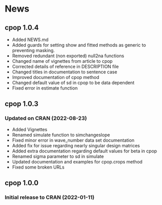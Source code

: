 #  **News**

## cpop 1.0.4

- Added NEWS.md
- Added guards for setting show and fitted methods as generic to preventing masking.
- Removed redundant (non exported) null2na functions
- Changed name of vignettes from article to cpop
- Corrected details of reference in DESCRIPTION file
- Changed titles in documentation to sentence case
- Improved documentation of cpop method
- Changed default value of sd in cpop to be data dependent
- Fixed error in estimate function

##  cpop 1.0.3 

### Updated on CRAN (2022-08-23)

- Added Vignettes
- Renamed simulate function to simchangeslope
- Fixed minor error in wave_number data set documentation
- Added fix for issue regarding nearly singular design matrices
- Added extra documentation regarding default values for beta in cpop
- Renamed sigma parameter to sd in simulate 
- Updated documentation and examples for cpop.crops method
- Fixed some broken URLs


##  cpop 1.0.0 

### Initial release to CRAN  (2022-01-11)